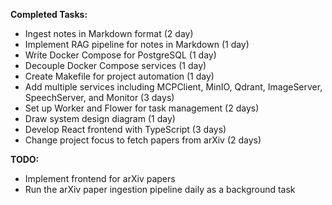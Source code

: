 
**Completed Tasks:**

* Ingest notes in Markdown format (2 day)
* Implement RAG pipeline for notes in Markdown (1 day)
* Write Docker Compose for PostgreSQL (1 day)
* Decouple Docker Compose services (1 day)
* Create Makefile for project automation (1 day)
* Add multiple services including MCPClient, MinIO, Qdrant, ImageServer, SpeechServer, and Monitor (3 days)
* Set up Worker and Flower for task management (2 days)
* Draw system design diagram (1 day)
* Develop React frontend with TypeScript (3 days)
* Change project focus to fetch papers from arXiv (2 days)


**TODO:**
* Implement frontend for arXiv papers
* Run the arXiv paper ingestion pipeline daily as a background task
